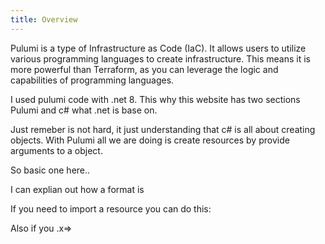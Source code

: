 ```yaml
---
title: Overview
---
```


Pulumi is a type of Infrastructure as Code (IaC). It allows users to utilize various programming languages to create infrastructure. This means it is more powerful than Terraform, as you can leverage the logic and capabilities of programming languages.

I used pulumi code with .net 8. This why this website has two sections Pulumi and c# what .net is base on.

Just remeber is not hard, it just understanding that c# is all about creating objects. With Pulumi all we are doing is create resources by provide arguments to a object.

So basic one here..

I can explian out how a format is

If you need to import a resource you can do this:

Also if you .x=>